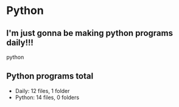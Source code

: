 # Python

## I'm just gonna be making python programs daily!!!

python

<!-- auto update greg -->
## Python programs total
- Daily: 12 files, 1 folder
- Python: 14 files, 0 folders